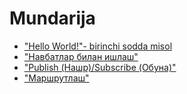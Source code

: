 # Mundarija

* ["Hello World!"- birinchi sodda misol](chapter1.md)
* ["Навбатлар билан ишлаш"](chapter2.md)
* ["Publish (Нашр)/Subscribe (Обуна)"](chapter3.md)
* ["Маршрутлаш"](chapter4.md)
